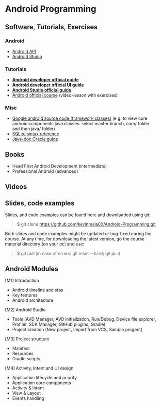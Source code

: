 # Android Programming

## Software, Tutorials, Exercises

### Android 
* [Android API](https://developer.android.com/reference)
* [Android Studio](https://developer.android.com/studio)

### Tutorials
* [**Android developer official guide**](https://developer.android.com/guide)
* [**Android developer official UI guide**](https://developer.android.com/develop/ui)
* [**Android Studio official guide**](https://developer.android.com/studio/intro)
* [Android official course](https://developer.android.com/courses) (video-lesson with exercises)

### Misc
* [Google android source code (framework classes)](https://android.googlesource.com/platform/frameworks/base/) (e.g. to view core android components java classes: select master branch, core/ folder and then java/ folder)
* [SQLite sintax reference](https://www.sqlite.org/lang.html)
* [Java-doc Oracle guide](https://www.oracle.com/it/technical-resources/articles/java/javadoc-tool.html)


## Books
- Head First Android Development (intermediate)
- Professional Android (advanced)

## Videos

## Slides, code examples
Slides, and code examples can be found here and downloaded using git:

> $ git clone https://github.com/kevinmala00/Android-Programming.git

Both slides and code examples might be updated or bug-fixed during the course. At any time, for downloading the latest version, go the course material directory (on your pc) and use:

> $ git pull (in case of errors: git reset --hard; git pull)

## Android Modules
[M1] Introduction
* Android timeline and stas
* Key features
* Android architecture


[M2] Android Studio
* Tools (AVD Manager, AVD initialization, Run/Debug, Device file explorer, Profiler, SDK Manager, GitHub plugins, Gradle)
* Project creation (New project, import from VCS, Sample progect)


[M3] Project structure
* Manifest
* Resources
* Gradle scripts


[M4] Activity, Intent and UI design
* Application lifecycle and priority
* Application core components
* Activity & Intent
* View & Layout
* Events handling
